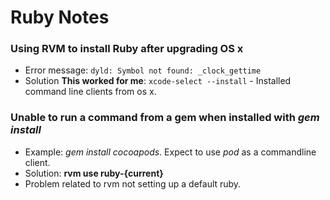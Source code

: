 # Ruby Notes

### Using RVM to install Ruby after upgrading OS x
* Error message: ```dyld: Symbol not found: _clock_gettime```
* Solution __This worked for me__: ```xcode-select --install``` - Installed command line clients from os x.

### Unable to run a command from a gem when installed with *gem install*
 * Example: *gem install cocoapods*. Expect to use *pod* as a commandline client.
 * Solution: **rvm use ruby-{current}**
 * Problem related to rvm not setting up a default ruby.
 